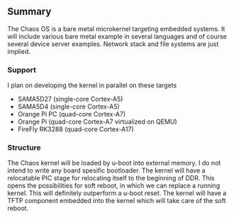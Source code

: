 ## Summary

The Chaos OS is a bare metal microkernel targeting embedded systems. It will include various bare metal example in several languages and of course several device server examples. Network stack and file systems are just implied. 

### Support

I plan on developing the kernel in parallel on these targets

- SAMA5D27 (single-core Cortex-A5)
- SAMA5D4  (single-core Cortex-A5)
- Orange Pi PC (quad-core Cortex-A7)
- Orange Pi (quad-core Cortex-A7 virtualized on QEMU)
- FireFly RK3288 (quad-core Cortex-A17)

### Structure 

The Chaos kernel will be loaded by u-boot into external memory. I do not intend to write any board spesific bootloader. The kernel will have a relocatable PIC stage for relocating itself to the beginning of DDR. This opens the possibilities for soft reboot, in which we can replace a running kernel. This will definitely outperform a u-boot reset. The kernel will have a TFTP component embedded into the kernel which will take care of the soft reboot.
